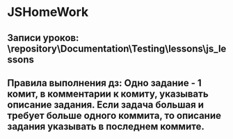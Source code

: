 # JSHomeWork
##	Записи уроков:  \\repository\Documentation\Testing\lessons\js_lessons
## Правила выполнения дз: Одно задание - 1 комит, в комментарии к комиту, указывать описание задания. Если задача большая и требует больше одного коммита, то описание задания указывать в последнем коммите.
	
